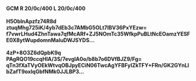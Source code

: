 #### GCM R 20/0c/400 L 20/0c/400
**H5OblnApzfz74R8d**<br/>**ztuqMhg725iK/4yb7dEb3c7AMbG5OLt7lBV36PxYEzw=**<br/>**f7vwrLHud4ZhnTawa7qfMcARf+ZJ5NOmTc35WfkpPuBLtNcEOamzYESFE0X8ytWupdomnMaIuDWJSYDS...**<br/><br/>
**4zP+8O3Z6dQpbK9q**<br/>**PAgRQO19ccqHIA/3S/7evglA0o/b8b7o6DVfBJZ9/Fg=**<br/>**qTn3fXaTVyOEkWtvqOBJpyECiN06TwcAgYFBFyIZkTFY+FRn/GK2GYnLIbZafT9oxIqGbfNMk0JJLBP3...**
